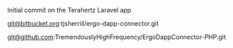 Initial commit on the Terahertz Laravel app


git@bitbucket.org:tjsherrill/ergo-dapp-connector.git

git@github.com:TremendouslyHighFrequency/ErgoDappConnector-PHP.git